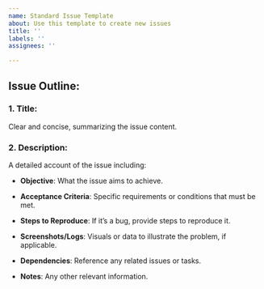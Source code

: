 ```yaml
---
name: Standard Issue Template
about: Use this template to create new issues
title: ''
labels: ''
assignees: ''

---
```


## Issue Outline:

### 1. Title:
Clear and concise, summarizing the issue content.

### 2. Description:
A detailed account of the issue including:

- **Objective**: What the issue aims to achieve.

- **Acceptance Criteria**: Specific requirements or conditions that must be met.

- **Steps to Reproduce**: If it’s a bug, provide steps to reproduce it.

- **Screenshots/Logs**: Visuals or data to illustrate the problem, if applicable.

- **Dependencies**: Reference any related issues or tasks.

- **Notes**: Any other relevant information.
